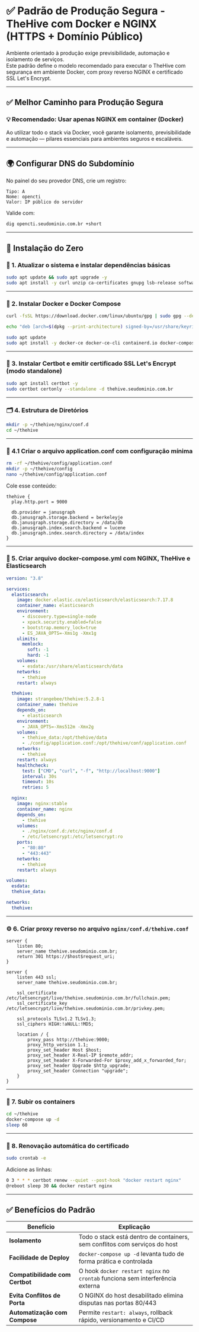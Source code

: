 # ✅ Padrão de Produção Segura - TheHive com Docker e NGINX (HTTPS + Domínio Público)

Ambiente orientado à produção exige previsibilidade, automação e isolamento de serviços.  
Este padrão define o modelo recomendado para executar o TheHive com segurança em ambiente Docker, com proxy reverso NGINX e certificado SSL Let's Encrypt.

---

## ✅ Melhor Caminho para Produção Segura

### 💡 Recomendado: Usar apenas NGINX em container (Docker)

Ao utilizar todo o stack via Docker, você garante isolamento, previsibilidade e automação — pilares essenciais para ambientes seguros e escaláveis.

---

## 🌍 Configurar DNS do Subdomínio

No painel do seu provedor DNS, crie um registro:

```
Tipo: A
Nome: opencti
Valor: IP público do servidor
```

Valide com:

```bash
dig opencti.seudominio.com.br +short
```

---


## 🚀 Instalação do Zero

### 🔧 1. Atualizar o sistema e instalar dependências básicas

```bash
sudo apt update && sudo apt upgrade -y
sudo apt install -y curl unzip ca-certificates gnupg lsb-release software-properties-common
```

---

### 🐳 2. Instalar Docker e Docker Compose

```bash
curl -fsSL https://download.docker.com/linux/ubuntu/gpg | sudo gpg --dearmor -o /usr/share/keyrings/docker-archive-keyring.gpg

echo "deb [arch=$(dpkg --print-architecture) signed-by=/usr/share/keyrings/docker-archive-keyring.gpg] https://download.docker.com/linux/ubuntu $(lsb_release -cs) stable" | sudo tee /etc/apt/sources.list.d/docker.list > /dev/null

sudo apt update
sudo apt install -y docker-ce docker-ce-cli containerd.io docker-compose-plugin docker-compose
```

---

### 🔐 3. Instalar Certbot e emitir certificado SSL Let's Encrypt (modo standalone)

```bash
sudo apt install certbot -y
sudo certbot certonly --standalone -d thehive.seudominio.com.br
```

---

### 🗂️ 4. Estrutura de Diretórios

```bash
mkdir -p ~/thehive/nginx/conf.d
cd ~/thehive
```

---

### 📝 4.1 Criar o arquivo application.conf com configuração mínima

```bash
rm -rf ~/thehive/config/application.conf
mkdir -p ~/thehive/config
nano ~/thehive/config/application.conf
```

Cole esse conteúdo:

```hocon
thehive {
  play.http.port = 9000

  db.provider = janusgraph
  db.janusgraph.storage.backend = berkeleyje
  db.janusgraph.storage.directory = /data/db
  db.janusgraph.index.search.backend = lucene
  db.janusgraph.index.search.directory = /data/index
}
```

---

### 📝 5. Criar arquivo docker-compose.yml com NGINX, TheHive e Elasticsearch

```yaml
version: "3.8"

services:
  elasticsearch:
    image: docker.elastic.co/elasticsearch/elasticsearch:7.17.8
    container_name: elasticsearch
    environment:
      - discovery.type=single-node
      - xpack.security.enabled=false
      - bootstrap.memory_lock=true
      - ES_JAVA_OPTS=-Xms1g -Xmx1g
    ulimits:
      memlock:
        soft: -1
        hard: -1
    volumes:
      - esdata:/usr/share/elasticsearch/data
    networks:
      - thehive
    restart: always

  thehive:
    image: strangebee/thehive:5.2.8-1
    container_name: thehive
    depends_on:
      - elasticsearch
    environment:
      - JAVA_OPTS=-Xms512m -Xmx2g
    volumes:
      - thehive_data:/opt/thehive/data
      - ./config/application.conf:/opt/thehive/conf/application.conf
    networks:
      - thehive
    restart: always
    healthcheck:
      test: ["CMD", "curl", "-f", "http://localhost:9000"]
      interval: 30s
      timeout: 10s
      retries: 5

  nginx:
    image: nginx:stable
    container_name: nginx
    depends_on:
      - thehive
    volumes:
      - ./nginx/conf.d:/etc/nginx/conf.d
      - /etc/letsencrypt:/etc/letsencrypt:ro
    ports:
      - "80:80"
      - "443:443"
    networks:
      - thehive
    restart: always

volumes:
  esdata:
  thehive_data:

networks:
  thehive:
```

---

### ⚙️ 6. Criar proxy reverso no arquivo `nginx/conf.d/thehive.conf`

```nginx
server {
    listen 80;
    server_name thehive.seudominio.com.br;
    return 301 https://$host$request_uri;
}

server {
    listen 443 ssl;
    server_name thehive.seudominio.com.br;

    ssl_certificate /etc/letsencrypt/live/thehive.seudominio.com.br/fullchain.pem;
    ssl_certificate_key /etc/letsencrypt/live/thehive.seudominio.com.br/privkey.pem;

    ssl_protocols TLSv1.2 TLSv1.3;
    ssl_ciphers HIGH:!aNULL:!MD5;

    location / {
        proxy_pass http://thehive:9000;
        proxy_http_version 1.1;
        proxy_set_header Host $host;
        proxy_set_header X-Real-IP $remote_addr;
        proxy_set_header X-Forwarded-For $proxy_add_x_forwarded_for;
        proxy_set_header Upgrade $http_upgrade;
        proxy_set_header Connection "upgrade";
    }
}
```

---

### 🚀 7. Subir os containers

```bash
cd ~/thehive
docker-compose up -d
sleep 60
```

---

### 🔁 8. Renovação automática do certificado

```bash
sudo crontab -e
```

Adicione as linhas:

```bash
0 3 * * * certbot renew --quiet --post-hook "docker restart nginx"
@reboot sleep 30 && docker restart nginx
```

---

## ✅ Benefícios do Padrão

| **Benefício**                 | **Explicação**                                                                 |
|------------------------------|--------------------------------------------------------------------------------|
| **Isolamento**               | Todo o stack está dentro de containers, sem conflitos com serviços do host     |
| **Facilidade de Deploy**     | `docker-compose up -d` levanta tudo de forma prática e controlada              |
| **Compatibilidade com Certbot** | O hook `docker restart nginx` no `crontab` funciona sem interferência externa |
| **Evita Conflitos de Porta** | O NGINX do host desabilitado elimina disputas nas portas 80/443                |
| **Automatização com Compose**| Permite `restart: always`, rollback rápido, versionamento e CI/CD              |
